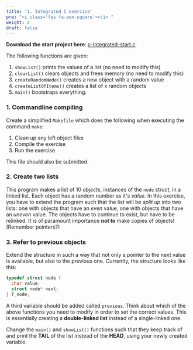 ```yaml
---
title: '1. Integrated C exercise'
pre: "<i class='fas fa-pen-square'></i> "
weight: 2
draft: false
---
```


**Download the start project here**: [c-integrated-start.c](/exercises/c-integrated-start.c).

The following functions are given:

1. `showList()` prints the values of a list (no need to modify this)
2. `clearList()` clears objects and frees memory (no need to modify this)
3. `createRandomNode()` creates a new object with a random value
4. `createListOfItems()` creates a list of x random objects
5. `main()` bootstraps everything. 

### 1. Commandline compiling

Create a simplified `Makefile` which does the following when executing the command `make`:

1. Clean up any left object files
2. Compile the exercise
3. Run the exercise

This file should also be submitted. 

### 2. Create two lists

This program makes a list of 10 _objects_, instances of the `node` struct, in a linked list. Each object has a random number as it's _value_. In this exercise, you have to extend the program such that the list will be _split up_ into two lists: one with objects that have an _even_ value, one with objects that have an _uneven_ value. The objects have to continue to exist, but have to be relinked. It is of paramount importance **not to** make copies of objects! (Remember pointers?)

### 3. Refer to previous objects

Extend the structure in such a way that not only a pointer to the next value is available, but also to the previous one. Currently, the structure looks like this:

```C
typedef struct node {
  char value;
  struct node* next;
} T_node;
```

A third variable should be added called `previous`. Think about which of the above functions you need to modify in order to set the correct values. This is essentially creating a **double-linked list** instead of a single-linked one. 

Change the `main()` and `showList()` functions such that they keep track of and print the **TAIL** of the list instead of the **HEAD**, using your newly created variable. 
